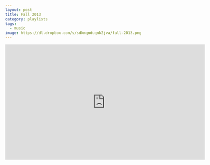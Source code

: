 ```yaml
---
layout: post
title: Fall 2013
category: playlists
tags: 
  - music
image: https://dl.dropbox.com/s/sdkmqnduqnk2jva/fall-2013.png
---
```



<iframe width="640" height="370" src="https://rd.io/i/QXaYuDM-fjA/" frameborder="0">&nbsp;</iframe>